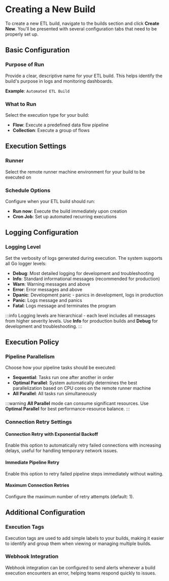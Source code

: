 # Creating a New Build

To create a new ETL build, navigate to the builds section and click **Create New**. You'll be presented with several configuration tabs that need to be properly set up.

## Basic Configuration

### Purpose of Run
Provide a clear, descriptive name for your ETL build. This helps identify the build's purpose in logs and monitoring dashboards.

**Example**: `Automated ETL Build`

### What to Run
Select the execution type for your build:
- **Flow**: Execute a predefined data flow pipeline
- **Collection**: Execute a group of flows

## Execution Settings

### Runner
Select the remote runner machine environment for your build to be executed on

### Schedule Options
Configure when your ETL build should run:

- **Run now**: Execute the build immediately upon creation
- **Cron Job**: Set up automated recurring executions

## Logging Configuration

### Logging Level
Set the verbosity of logs generated during execution. The system supports all Go logger levels:

- **Debug**: Most detailed logging for development and troubleshooting
- **Info**: Standard informational messages (recommended for production)
- **Warn**: Warning messages and above
- **Error**: Error messages and above
- **Dpanic**: Development panic - panics in development, logs in production
- **Panic**: Logs message and panics
- **Fatal**: Logs message and terminates the program

:::info
Logging levels are hierarchical - each level includes all messages from higher severity levels. Use **Info** for production builds and **Debug** for development and troubleshooting.
:::

## Execution Policy

### Pipeline Parallelism
Choose how your pipeline tasks should be executed:

- **Sequential**: Tasks run one after another in order
- **Optimal Parallel**: System automatically determines the best parallelization based on CPU cores on the remote runner machine
- **All Parallel**: All tasks run simultaneously

:::warning
**All Parallel** mode can consume significant resources. Use **Optimal Parallel** for best performance-resource balance.
:::

### Connection Retry Settings

#### Connection Retry with Exponential Backoff
Enable this option to automatically retry failed connections with increasing delays, useful for handling temporary network issues.

#### Immediate Pipeline Retry
Enable this option to retry failed pipeline steps immediately without waiting.

#### Maximum Connection Retries
Configure the maximum number of retry attempts (default: 1).


## Additional Configuration

### Execution Tags
Execution tags are used to add simple labels to your builds, making it easier to identify and group them when viewing or managing multiple builds.

### Webhook Integration
Webhook integration can be configured to send alerts whenever a build execution encounters an error, helping teams respond quickly to issues.